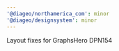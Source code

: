 ```yaml
---
'@diageo/northamerica_com': minor
'@diageo/designsystem': minor
---
```


Layout fixes for GraphsHero DPN154
